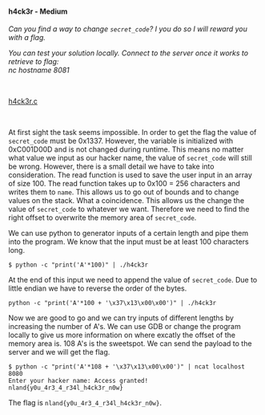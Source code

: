 #### h4ck3r - Medium

*Can you find a way to change `secret_code`? I you do so I will reward you with a flag.*

*You can test your solution locally. Connect to the server once it works to retrieve to flag:* <br>
*nc hostname 8081*

<br>

[h4ck3r.c](h4ck3r.c)

<br>

At first sight the task seems impossible. In order to get the flag the value of `secret_code` must be 0x1337. However, the variable is initialized with 0xC001D00D and is not changed during runtime. This means no matter what value we input as our hacker name, the value of `secret_code` will still be wrong. However, there is a small detail we have to take into consideration. The read function is used to save the user input in an array of size 100. The read function takes up to 0x100 = 256 characters and writes them to `name`. This allows us to go out of bounds and to change values on the stack. What a coincidence. This allows us the change the value of `secret_code` to whatever we want. Therefore we need to find the right offset to overwrite the memory area of `secret_code`. 

We can use python to generator inputs of a certain length and pipe them into the program. We know that the input must be at least 100 characters long.
```
$ python -c "print('A'*100)" | ./h4ck3r
```

At the end of this input we need to append the value of `secret_code`. Due to little endian we have to reverse the order of the bytes.
```
python -c "print('A'*100 + '\x37\x13\x00\x00')" | ./h4ck3r
```

Now we are good to go and we can try inputs of different lengths by increasing the number of A's. We can use GDB or change the program locally to give us more information on where excatly the offset of the memory area is. 108 A's is the sweetspot. We can send the payload to the server and we will get the flag.

```
$ python -c "print('A'*108 + '\x37\x13\x00\x00')" | ncat localhost 8080
Enter your hacker name: Access granted!
nland{y0u_4r3_4_r34l_h4ck3r_n0w}
```

The flag is `nland{y0u_4r3_4_r34l_h4ck3r_n0w}`.
